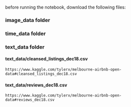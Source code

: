 before running the notebook, download the following files:

### image_data folder

### time_data folder

### text_data folder
#### text_data/cleansed_listings_dec18.csv
`https://www.kaggle.com/tylerx/melbourne-airbnb-open-data#cleansed_listings_dec18.csv`
#### text_data/reviews_dec18.csv
`https://www.kaggle.com/tylerx/melbourne-airbnb-open-data#reviews_dec18.csv`
